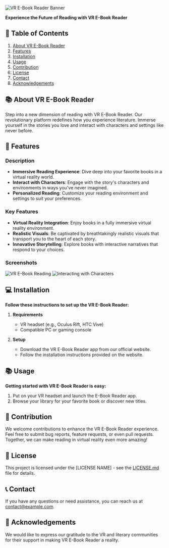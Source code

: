 ![VR E-Book Reader Banner](images/vrebook.png)

**Experience the Future of Reading with VR E-Book Reader**

## 📌 Table of Contents

1. [About VR E-Book Reader](#about-vr-e-book-reader)
2. [Features](#features)
3. [Installation](#installation)
4. [Usage](#usage)
5. [Contribution](#contribution)
6. [License](#license)
7. [Contact](#contact)
8. [Acknowledgements](#acknowledgements)

## 📚 About VR E-Book Reader

Step into a new dimension of reading with VR E-Book Reader. Our revolutionary platform redefines how you experience literature. Immerse yourself in the stories you love and interact with characters and settings like never before.

## 📖 Features

### Description

- **Immersive Reading Experience**: Dive deep into your favorite books in a virtual reality world.
- **Interact with Characters**: Engage with the story's characters and environments in ways you've never imagined.
- **Personalized Reading**: Customize your reading environment and settings to suit your preferences.

### Key Features

- **Virtual Reality Integration**: Enjoy books in a fully immersive virtual reality environment.
- **Realistic Visuals**: Be captivated by breathtakingly realistic visuals that transport you to the heart of each story.
- **Innovative Storytelling**: Explore books with interactive narratives that respond to your choices.

### Screenshots

![VR E-Book Reading](images/vrebook1.png)
![Interacting with Characters](images/vrebook2.png)

## 💻 Installation

**Follow these instructions to set up the VR E-Book Reader:**

1. **Requirements**
   - VR headset (e.g., Oculus Rift, HTC Vive)
   - Compatible PC or gaming console

2. **Setup**
   - Download the VR E-Book Reader app from our official website.
   - Follow the installation instructions provided on the website.

## 📚 Usage

**Getting started with VR E-Book Reader is easy:**

1. Put on your VR headset and launch the E-Book Reader app.
2. Browse your library for your favorite book or discover new titles.

## 📝 Contribution

We welcome contributions to enhance the VR E-Book Reader experience. Feel free to submit bug reports, feature requests, or even pull requests. Together, we can make reading in virtual reality even more amazing!

## 📃 License

This project is licensed under the [LICENSE NAME] - see the [LICENSE.md](LICENSE.md) file for details.

## 📞 Contact

If you have any questions or need assistance, you can reach us at [contact@example.com](mailto:contact@example.com).

## 🙏 Acknowledgements

We would like to express our gratitude to the VR and literary communities for their support in making VR E-Book Reader a reality.

